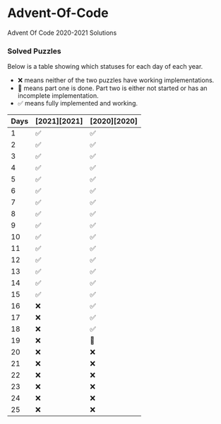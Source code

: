 # Advent-Of-Code
 Advent Of Code 2020-2021 Solutions
### Solved Puzzles
Below is a table showing which statuses for each day of each year.
- ❌ means neither of the two puzzles have working implementations.
- 🚧 means part one is done. Part two is either not started or has an incomplete implementation.
- ✅ means fully implemented and working.

| Days  | [2021][2021]   | [2020][2020]   |
|-------|--------------|--------------|
|  1    | ✅           | ✅           |
|  2    | ✅           | ✅           |
|  3    | ✅           | ✅           |
|  4    | ✅           | ✅           |
|  5    | ✅           | ✅           |
|  6    | ✅           | ✅           |
|  7    | ✅           | ✅           |
|  8    | ✅           | ✅           |
|  9    | ✅           | ✅           |
| 10    | ✅           | ✅           |
| 11    | ✅           | ✅           |
| 12    | ✅           | ✅           |
| 13    | ✅           | ✅           |
| 14    | ✅           | ✅           |
| 15    | ✅           | ✅           |
| 16    | ❌           | ✅           |
| 17    | ❌           | ✅           |
| 18    | ❌           | ✅           |
| 19    | ❌           | 🚧           |
| 20    | ❌           | ❌           |
| 21    | ❌           | ❌           |
| 22    | ❌           | ❌           |
| 23    | ❌           | ❌           |
| 24    | ❌           | ❌           |
| 25    | ❌           | ❌           |
